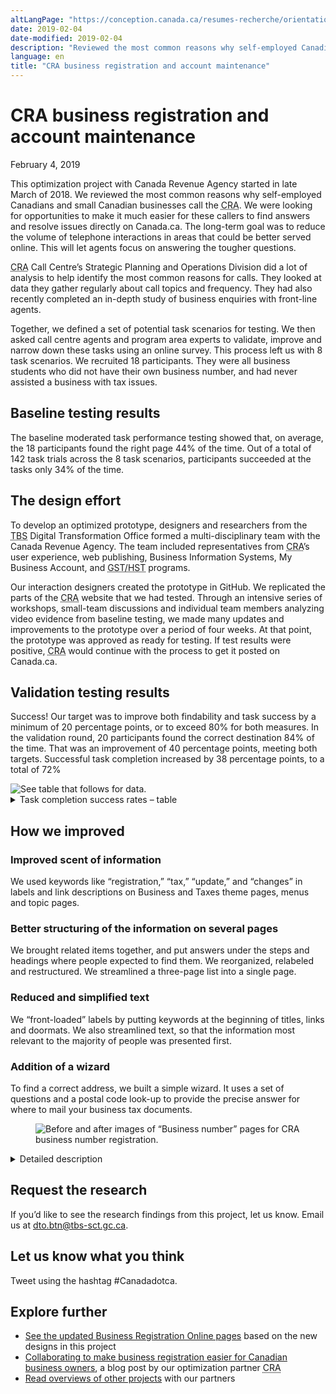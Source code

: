 ```yaml
---
altLangPage: "https://conception.canada.ca/resumes-recherche/orientation-dans-canada-ca"
date: 2019-02-04
date-modified: 2019-02-04
description: "Reviewed the most common reasons why self-employed Canadians and small Canadian businesses call the Canada Revenue Agency."
language: en
title: "CRA business registration and account maintenance"
---
```

<h1>CRA business registration and account maintenance</h1>
<p class="post-meta">February 4, 2019</p>
<div class="col-md-8 row">
   <p>This optimization project with Canada Revenue Agency started in late March of 2018. We reviewed the most common reasons why self-employed Canadians and small Canadian businesses call the <abbr title="Canada Revenue Agency">CRA</abbr>. We were looking for opportunities to make it much easier for these callers to find answers and resolve issues directly on Canada.ca. The long-term goal was to reduce the volume of telephone interactions in areas that could be better served online. This will let agents focus on answering the tougher questions.</p>
   <p><abbr title="Canada Revenue Agency">CRA</abbr> Call Centre’s Strategic Planning and Operations Division did a lot of analysis to help identify the most common reasons for calls. They looked at data they gather regularly about call topics and frequency. They had also recently completed an in-depth study of business enquiries with front-line agents.</p>
   <p>Together, we defined a set of potential task scenarios for testing. We then asked call centre agents and program area experts to validate, improve and narrow down these tasks using an online survey. This process left us with 8 task scenarios. We recruited 18 participants. They were all business students who did not have their own business number, and had never assisted a business with tax issues.</p>
   <h2>Baseline testing results</h2>
   <p>The baseline moderated task performance testing showed that, on average, the 18 participants found the right page 44% of the time. Out of a total of 142 task trials across the 8 task scenarios, participants succeeded at the tasks only 34% of the time.</p>
   <h2>The design effort</h2>
   <p>To develop an optimized prototype, designers and researchers from the <abbr title="Treasury Board of Canada Secretariat">TBS</abbr> Digital Transformation Office formed a multi-disciplinary team with the Canada Revenue Agency. The team included representatives from <abbr title="Canada Revenue Agency">CRA</abbr>’s user experience, web publishing, Business Information Systems, My Business Account, and <abbr title="Goods and Services Tax/Harmonized Sales Tax">GST/HST</abbr> programs.</p>
   <p>Our interaction designers created the prototype in GitHub. We replicated the parts of the <abbr title="Canada Revenue Agency">CRA</abbr> website that we had tested. Through an intensive series of workshops, small-team discussions and individual team members analyzing video evidence from baseline testing, we made many updates and improvements to the prototype over a period of four weeks. At that point, the prototype was approved as ready for testing. If test results were positive, <abbr title="Canada Revenue Agency">CRA</abbr> would continue with the process to get it posted on Canada.ca.</p>
   <h2>Validation testing results</h2>
   <p>Success! Our target was to improve both findability and task success by a minimum of 20 percentage points, or to exceed 80% for both measures. In the validation round, 20 participants found the correct destination 84% of the time. That was an improvement of 40 percentage points, meeting both targets. Successful task completion increased by 38 percentage points, to a total of 72%</p>
</div>
<div>
   <img class="img-responsive hidden-sm hidden-xs" alt="See table that follows for data." src="../images/business-account/business-account-task-success-chart.jpg"/>
   <div class="row col-md-8">
      <details>
         <summary>Task completion success rates – table</summary>
         <p>Baseline measurement at start of project, validation on prototype redesigned by project team.</p>
         <div class="table-bravo">
            <table class="table table-bordered">
               <thead>
                  <tr>
                     <th scope="col">Task</th>
                     <th scope="col">Baseline</th>
                     <th scope="col">Validation</th>
                  </tr>
               </thead>
               <tbody>
                  <tr>
                     <td>1. Do you need a <abbr title="Business Number">BN</abbr></td>
                     <td>28%</td>
                     <td>44%</td>
                  </tr>
                  <tr>
                     <td>2. Federal and Provincial <abbr title="Business Number">BN</abbr>s</td>
                     <td>44%</td>
                     <td>84%</td>
                  </tr>
                  <tr>
                     <td>3. Information to provide for <abbr title="Goods and Services Tax">GST</abbr> registration</td>
                     <td>22%</td>
                     <td>74%</td>
                  </tr>
                  <tr>
                     <td>4. <abbr title="Goods and Services Tax">GST</abbr> Registration</td>
                     <td>28%</td>
                     <td>83%</td>
                  </tr>
                  <tr>
                     <td>5. <abbr title="Business Number">BN</abbr> for export</td>
                     <td>47%</td>
                     <td>63%</td>
                  </tr>
                  <tr>
                     <td>6. Tax Center address for documents </td>
                     <td>18%</td>
                     <td>61%</td>
                  </tr>
                  <tr>
                     <td>7. Address change, via My Business Account </td>
                     <td>61%</td>
                     <td>95%</td>
                  </tr>
                  <tr>
                     <td>8. Keeping a <abbr title="Goods and Services Tax">GST</abbr> account active </td>
                     <td>22%</td>
                     <td>74%</td>
                  </tr>
               </tbody>
            </table>
         </div>
      </details>
   </div>
   <h2>How we improved</h2>
   <h3>Improved scent of information</h3>
   <p>We used keywords like “registration,” “tax,” “update,” and “changes” in labels and link descriptions on Business and Taxes theme pages, menus and topic pages.</p>
   <h3>Better structuring of the information on several pages</h3>
   <p>We brought related items together, and put answers under the steps and headings where people expected to find them. We reorganized, relabeled and restructured. We streamlined a three-page list into a single page.</p>
   <h3>Reduced and simplified text</h3>
   <p>We “front-loaded” labels by putting keywords at the beginning of titles, links and doormats. We also streamlined text, so that the information most relevant to the majority of people was presented first.</p>
   <h3>Addition of a wizard</h3>
   <p>To find a correct address, we built a simple wizard. It uses a set of questions and a postal code look-up to provide the precise answer for where to mail your business tax documents.</p>
</div>
<figure>
   <img class="img-responsive" alt="Before and after images of “Business number” pages for CRA business number registration." src="../images/business-account/before-after-BN.jpg" />
</figure>
<div class="col-md-8 row">
   <details>
      <summary>Detailed description</summary>
      <p>Two web pages are shown side by side. The page on the left is labelled “Baseline” and shows the “Business number” webpage which was missing the content that people expected to be on this page.</p>
      <p>The page on the right is labelled “Validation” and shows the “Business number registration” page with the new topics. Arrows point to the new doormat links with the annotation “Leading with keywords.”</p>
   </details>
   <h2>Request the research </h2>
   <p>If you’d like to see the research findings from this project, let us know. Email us at <a href="mailto:dto.btn@tbs-sct.gc.ca">dto.btn@tbs-sct.gc.ca</a>.
   <h2>Let us know what you think</h2>
   <p>Tweet using the hashtag #Canadadotca.</p>
   <h2>Explore further </h2>
   <ul>
      <li><a href="https://www.canada.ca/en/revenue-agency/services/tax/businesses/topics/registering-your-business/business-registration-online-overview.html">See the updated Business Registration Online pages</a> based on the new designs in this project</li>
      <li><a href="https://blog.canada.ca/2019/02/04/business-registration.html">Collaborating to make business registration easier for Canadian business owners</a>, a blog post by our optimization partner <abbr title="Canada Revenue Agency">CRA</abbr></li>
      <li><a href="https://blog.canada.ca/pages/project-overview.html">Read overviews of other projects</a> with our partners</li>
   </ul>
</div>		